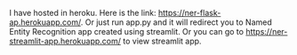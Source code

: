 I have hosted in heroku. Here is the link: https://ner-flask-ap.herokuapp.com/.
Or just run app.py and it will redirect you to Named Entity Recognition app created using streamlit.
Or you can go to https://ner-streamlit-app.herokuapp.com/ to view streamlit app.
